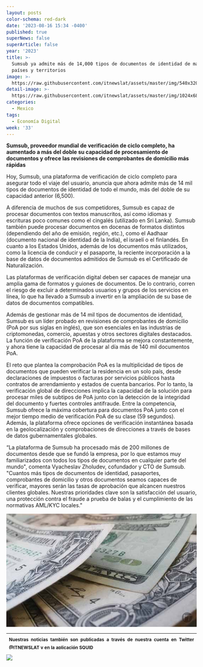 ```yaml
---
layout: posts
color-schema: red-dark
date: '2023-08-16 15:34 -0400'
published: true
superNews: false
superArticle: false
year: '2023'
title: >-
  Sumsub ya admite más de 14,000 tipos de documentos de identidad de más de 220
  países y territorios
image: >-
  https://raw.githubusercontent.com/itnewslat/assets/master/img/540x320/Dinero-p.jpg
detail-image: >-
  https://raw.githubusercontent.com/itnewslat/assets/master/img/1024x680/Dinero-g.jpg
categories:
  - Mexico
tags:
  - Economía Digital
week: '33'
---
```

**Sumsub, proveedor mundial de verificación de ciclo completo, ha aumentado a más del doble su capacidad de procesamiento de documentos y ofrece las revisiones de comprobantes de domicilio más rápidas**
 
Hoy, Sumsub, una plataforma de verificación de ciclo completo para asegurar todo el viaje del usuario, anuncia que ahora admite más de 14 mil tipos de documentos de identidad de todo el mundo, más del doble de su capacidad anterior (6,500).
 
A diferencia de muchos de sus competidores, Sumsub es capaz de procesar documentos con textos manuscritos, así como idiomas y escrituras poco comunes como el cingalés (utilizado en Sri Lanka). Sumsub también puede procesar documentos en docenas de formatos distintos (dependiendo del año de emisión, región, etc.), como el Aadhaar (documento nacional de identidad de la India), el israelí o el finlandés. En cuanto a los Estados Unidos, además de los documentos más utilizados, como la licencia de conducir y el pasaporte, la reciente incorporación a la base de datos de documentos admitidos de Sumsub es el Certificado de Naturalización.
 
Las plataformas de verificación digital deben ser capaces de manejar una amplia gama de formatos y guiones de documentos. De lo contrario, corren el riesgo de excluir a determinados usuarios y grupos de los servicios en línea, lo que ha llevado a Sumsub a invertir en la ampliación de su base de datos de documentos compatibles.
 
Además de gestionar más de 14 mil tipos de documentos de identidad, Sumsub es un líder probado en revisiones de comprobantes de domicilio (PoA por sus siglas en inglés), que son esenciales en las industrias de criptomonedas, comercio, apuestas y otros sectores digitales destacados. La función de verificación PoA de la plataforma se mejora constantemente, y ahora tiene la capacidad de procesar al día más de 140 mil documentos PoA.
 
El reto que plantea la comprobación PoA es la multiplicidad de tipos de documentos que pueden verificar la residencia en un solo país, desde declaraciones de impuestos o facturas por servicios públicos hasta contratos de arrendamiento y estados de cuenta bancarios. Por lo tanto, la verificación global de direcciones implica la capacidad de la solución para procesar miles de subtipos de PoA junto con la detección de la integridad del documento y fuertes controles antifraude. Entre la competencia, Sumsub ofrece la máxima cobertura para documentos PoA junto con el mejor tiempo medio de verificación PoA de su clase (59 segundos). Además, la plataforma ofrece opciones de verificación instantánea basada en la geolocalización y comprobaciones de direcciones a través de bases de datos gubernamentales globales.
 
“La plataforma de Sumsub ha procesado más de 200 millones de documentos desde que se fundó la empresa, por lo que estamos muy familiarizados con todos los tipos de documentos en cualquier parte del mundo", comenta Vyacheslav Zholudev, cofundador y CTO de Sumsub. "Cuantos más tipos de documentos de identidad, pasaportes, comprobantes de domicilio y otros documentos seamos capaces de verificar, mayores serán las tasas de aprobación que alcancen nuestros clientes globales. Nuestras prioridades clave son la satisfacción del usuario, una protección contra el fraude a prueba de balas y el cumplimiento de las normativas AML/KYC locales."

![](https://raw.githubusercontent.com/itnewslat/assets/master/img/540x320/Dinero-p.jpg)
 
<table style="height: 42px;" width="569">
<tbody>
<tr>
<td style="text-align: justify;"><sub><strong>Nuestras noticias también son publicadas a través de nuestra cuenta en Twitter <a href="https://twitter.com/itnewslat?lang=es">@ITNEWSLAT</a> y en la aplicación <a href="https://squidapp.co/en/">SQUID</a></strong></sub></td>
</tr>
</tbody>
</table>

<img src="https://tracker.metricool.com/c3po.jpg?hash=56f88a41e39ab42c063cc51676587a04"/>